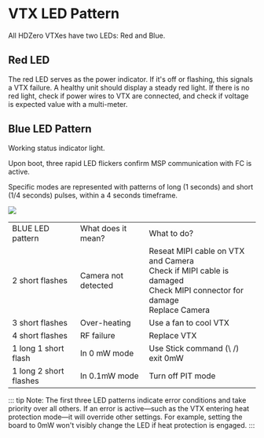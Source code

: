 # VTX LED Pattern

All HDZero VTXes have two LEDs: Red and Blue.

## Red LED

The red LED serves as the power indicator. If it's off or flashing, this signals a VTX failure. A healthy unit should display a steady red light. If there is no red light, check if power wires to VTX are connected, and check if voltage is expected value with a multi-meter.

## Blue LED Pattern

Working status indicator light.

Upon boot, three rapid LED flickers confirm MSP communication with FC is active.

Specific modes are represented with patterns of long (1 seconds) and short (1/4 seconds) pulses, within a 4 seconds timeframe.

<img src="/media/image12.png" id="image10">

<table id="table2">
<tr>
<td>BLUE LED pattern</td>
<td>What does it mean?</td>
<td>What to do?</td>
</tr>
<tr>
<td>2 short flashes</td>
<td>Camera not detected</td>
<td>Reseat MIPI cable on VTX and Camera<br>Check if MIPI cable is damaged<br>Check MIPI connector for damage<br>Replace Camera</td>
</tr>
<tr>
<td>3 short flashes</td>
<td>Over-heating</td>
<td>Use a fan to cool VTX</td>
</tr>
<tr>
<td>4 short flashes</td>
<td>RF failure</td>
<td>Replace VTX</td>
</tr>
<tr>
<td>1 long 1 short flash</td>
<td>In 0 mW mode</td>
<td>Use Stick command (\ /) exit 0mW</td>
</tr>
<tr>
<td>1 long 2 short flashes</td>
<td>In 0.1mW mode</td>
<td>Turn off PIT mode</td>
</tr>
</table>

::: tip
Note: The first three LED patterns indicate error conditions and take priority over all others. If an error is active—such as the VTX entering heat protection mode—it will override other settings. For example, setting the board to 0mW won't visibly change the LED if heat protection is engaged.
:::